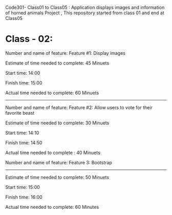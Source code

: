 Code301- Class01 to Class05 : Application displays images and information of horned animals Project , This repository started from class 01 and end at Class05



# Class - 02:

Number and name of feature: Feature #1: Display images 

 
Estimate of time needed to complete: 45 Minuets 
 
Start time: 14:00  
 
Finish time: 15:00 
 
Actual time needed to complete:  60 Minuets 

---------------------------------------------------------------------------------------------- 

Number and name of feature: Feature #2: Allow users to vote for their favorite beast 

 
Estimate of time needed to complete: 30 Minuets 
 
Start time: 14:10 
 
Finish time: 14:50 
 
Actual time needed to complete : 40 Minuets  

 

Number and name of feature: Feature 3: Bootstrap 

---------------------------------------------------------------------------------------------- 

 
Estimate of time needed to complete: 50 Minuets 
 
Start time: 15:00  
 
Finish time: 16:00 
 
Actual time needed to complete: 60 Minutes 

 

 

 


